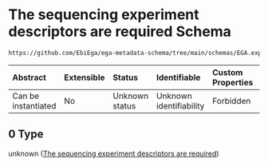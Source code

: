 # The sequencing experiment descriptors are required Schema

```txt
https://github.com/EbiEga/ega-metadata-schema/tree/main/schemas/EGA.experiment.json#/properties/experiment_type_specifications/oneOf/0
```



| Abstract            | Extensible | Status         | Identifiable            | Custom Properties | Additional Properties | Access Restrictions | Defined In                                                                |
| :------------------ | :--------- | :------------- | :---------------------- | :---------------- | :-------------------- | :------------------ | :------------------------------------------------------------------------ |
| Can be instantiated | No         | Unknown status | Unknown identifiability | Forbidden         | Allowed               | none                | [EGA.experiment.json*](../out/EGA.experiment.json "open original schema") |

## 0 Type

unknown ([The sequencing experiment descriptors are required](ega-9-properties-experiment-type-specifications-oneof-the-sequencing-experiment-descriptors-are-required.md))
